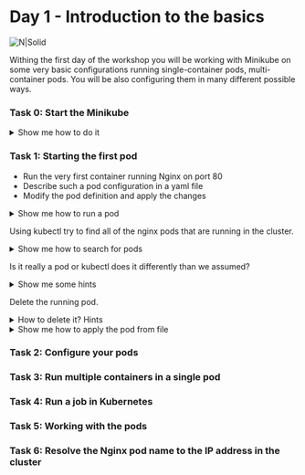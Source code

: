 # Day 1 - Introduction to the basics

![N|Solid](https://www.stratoscale.com/wp-content/uploads/Kubernetes-logo.png)

Withing the first day of the workshop you will be working with Minikube on some very basic configurations running single-container pods, multi-container pods. You will be also configuring them in many different possible ways. 

### Task 0: Start the Minikube

<details><summary>Show me how to do it</summary>
<p>

```sh
minikube start
```

</p>
</details>

### Task 1: Starting the first pod

  - Run the very first container running Nginx on port 80
  - Describe such a pod configuration in a yaml file
  - Modify the pod definition and apply the changes

<details><summary>Show me how to run a pod</summary>
<p>

```sh
kubectl run --image=nginx nginx --port=80
```

</p>
</details>

Using kubectl try to find all of the nginx pods that are running in the cluster.

<details><summary>Show me how to search for pods</summary>
<p>

```sh
kubectl get pods
```

</p>
</details>

Is it really a pod or kubectl does it differently than we assumed?

<details><summary>Show me some hints</summary>
<p>

```sh
kubectl get deployments
```

</p>
</details>

Delete the running pod.

<details><summary>How to delete it? Hints</summary>
<p>

```sh
kubectl delete deployment/nginx
```

</p>
</details>

<details><summary>Show me how to apply the pod from file</summary>
<p>

```sh
kubectl apply -f nginx-pod.yaml
```

</p>
</details>

### Task 2: Configure your pods


### Task 3: Run multiple containers in a single pod


### Task 4: Run a job in Kubernetes


### Task 5: Working with the pods


### Task 6: Resolve the Nginx pod name to the IP address in the cluster
